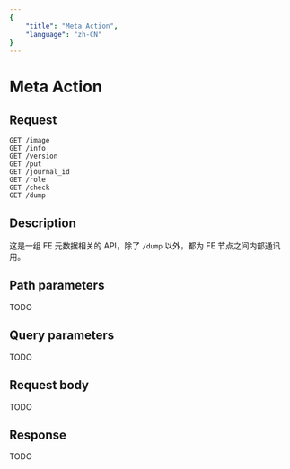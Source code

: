 ```yaml
---
{
    "title": "Meta Action",
    "language": "zh-CN"
}
---
```


<!-- 
Licensed to the Apache Software Foundation (ASF) under one
or more contributor license agreements.  See the NOTICE file
distributed with this work for additional information
regarding copyright ownership.  The ASF licenses this file
to you under the Apache License, Version 2.0 (the
"License"); you may not use this file except in compliance
with the License.  You may obtain a copy of the License at

  http://www.apache.org/licenses/LICENSE-2.0

Unless required by applicable law or agreed to in writing,
software distributed under the License is distributed on an
"AS IS" BASIS, WITHOUT WARRANTIES OR CONDITIONS OF ANY
KIND, either express or implied.  See the License for the
specific language governing permissions and limitations
under the License.
-->

# Meta Action

## Request

```
GET /image
GET /info
GET /version
GET /put
GET /journal_id
GET /role
GET /check
GET /dump
```

## Description

这是一组 FE 元数据相关的 API，除了 `/dump` 以外，都为 FE 节点之间内部通讯用。
    
## Path parameters

TODO

## Query parameters

TODO

## Request body

TODO

## Response

TODO
